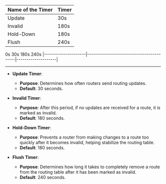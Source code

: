 
| Name of the Timer | Timer |
| ----------------- | ----- |
| Update            | 30s   |
| Invalid           | 180s  |
| Hold-Down         | 180s  |
| Flush             | 240s  |

0s                         30s                                                        180s                      240s
|---------------------|------------------------------------------|--------------------|

---
- **Update Timer**:
    - **Purpose**: Determines how often routers send routing updates.
    - **Default**: 30 seconds.

- **Invalid Timer**:
    - **Purpose**: After this period, if no updates are received for a route, it is marked as invalid.
    - **Default**: 180 seconds.

- **Hold-Down Timer**:
    - **Purpose**: Prevents a router from making changes to a route too quickly after it becomes invalid, helping stabilize the routing table.
    - **Default**: 180 seconds.

- **Flush Timer**:
    - **Purpose**: Determines how long it takes to completely remove a route from the routing table after it has been marked as invalid.
    - **Default**: 240 seconds.